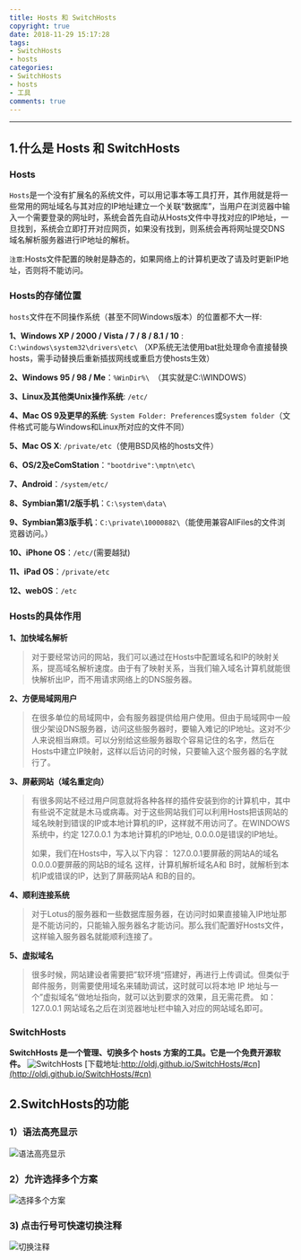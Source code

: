 ```yaml
---
title: Hosts 和 SwitchHosts
copyright: true
date: 2018-11-29 15:17:28
tags:
- SwitchHosts
- hosts
categories:
- SwitchHosts
- hosts
- 工具
comments: true
---
```

***

## 1.什么是 Hosts 和 SwitchHosts
### Hosts
`Hosts`是一个没有扩展名的系统文件，可以用记事本等工具打开，其作用就是将一些常用的网址域名与其对应的IP地址建立一个关联“数据库”，当用户在浏览器中输入一个需要登录的网址时，系统会首先自动从Hosts文件中寻找对应的IP地址，一旦找到，系统会立即打开对应网页，如果没有找到，则系统会再将网址提交DNS域名解析服务器进行IP地址的解析。

`注意`:Hosts文件配置的映射是静态的，如果网络上的计算机更改了请及时更新IP地址，否则将不能访问。

### Hosts的存储位置
`hosts`文件在不同操作系统（甚至不同Windows版本）的位置都不大一样:

**1、Windows XP / 2000 / Vista / 7 / 8 / 8.1 / 10** : `C:\windows\system32\drivers\etc\`
（XP系统无法使用bat批处理命令直接替换hosts，需手动替换后重新插拔网线或重启方使hosts生效）

**2、Windows 95 / 98 / Me**：`%WinDir%\ `（其实就是C:\WINDOWS）

**3、Linux及其他类Unix操作系统**:  `/etc/`

**4、Mac OS 9及更早的系统**:  `System Folder: Preferences`或`System folder`（文件格式可能与Windows和Linux所对应的文件不同） 

**5、Mac OS X**:  `/private/etc`（使用BSD风格的hosts文件）

**6、OS/2及eComStation**：`"bootdrive":\mptn\etc\`

**7、Android**：`/system/etc/`

**8、Symbian第1/2版手机**：`C:\system\data\`

**9、Symbian第3版手机**：`C:\private\10000882\`（能使用兼容AllFiles的文件浏览器访问。）

**10、iPhone OS**：`/etc/`(需要越狱)

**11、iPad OS**：`/private/etc`

**12、webOS**：`/etc`

### Hosts的具体作用

 **1、加快域名解析**

> 对于要经常访问的网站，我们可以通过在Hosts中配置域名和IP的映射关系，提高域名解析速度。由于有了映射关系，当我们输入域名计算机就能很快解析出IP，而不用请求网络上的DNS服务器。

**2、方便局域网用户**

> 在很多单位的局域网中，会有服务器提供给用户使用。但由于局域网中一般很少架设DNS服务器，访问这些服务器时，要输入难记的IP地址。这对不少人来说相当麻烦。可以分别给这些服务器取个容易记住的名字，然后在Hosts中建立IP映射，这样以后访问的时候，只要输入这个服务器的名字就行了。

**3、屏蔽网站（域名重定向）**

> 有很多网站不经过用户同意就将各种各样的插件安装到你的计算机中，其中有些说不定就是木马或病毒。对于这些网站我们可以利用Hosts把该网站的域名映射到错误的IP或本地计算机的IP，这样就不用访问了。在WINDOWS系统中，约定 127.0.0.1 为本地计算机的IP地址, 0.0.0.0是错误的IP地址。
> 
> 如果，我们在Hosts中，写入以下内容：
> 127.0.0.1要屏蔽的网站A的域名
> 0.0.0.0要屏蔽的网站B的域名 
> 这样，计算机解析域名A和 B时，就解析到本机IP或错误的IP，达到了屏蔽网站A 和B的目的。

**4、顺利连接系统**

> 对于Lotus的服务器和一些数据库服务器，在访问时如果直接输入IP地址那是不能访问的，只能输入服务器名才能访问。那么我们配置好Hosts文件，这样输入服务器名就能顺利连接了。

**5、虚拟域名**

> 很多时候，网站建设者需要把”软环境“搭建好，再进行上传调试。但类似于邮件服务，则需要使用域名来辅助调试，这时就可以将本地 IP
> 地址与一个”虚拟域名“做地址指向，就可以达到要求的效果，且无需花费。
> 如：127.0.0.1 网站域名之后在浏览器地址栏中输入对应的网站域名即可。

### SwitchHosts
**SwitchHosts 是一个管理、切换多个 hosts 方案的工具。它是一个免费开源软件。**
![SwitchHosts](https://img-blog.csdnimg.cn/20181108091359607.png?x-oss-process=image/watermark,type_ZmFuZ3poZW5naGVpdGk,shadow_10,text_aHR0cHM6Ly9ibG9nLmNzZG4ubmV0L3BpbmJvbGVp,size_16,color_FFFFFF,t_70)
[下载地址:http://oldj.github.io/SwitchHosts/#cn](http://oldj.github.io/SwitchHosts/#cn)

## 2.SwitchHosts的功能
### 1）语法高亮显示
![语法高亮显示](https://img-blog.csdnimg.cn/20181108092149503.png?x-oss-process=image/watermark,type_ZmFuZ3poZW5naGVpdGk,shadow_10,text_aHR0cHM6Ly9ibG9nLmNzZG4ubmV0L3BpbmJvbGVp,size_16,color_FFFFFF,t_70)

### 2）允许选择多个方案
![选择多个方案](https://img-blog.csdnimg.cn/20181108092304136.png?x-oss-process=image/watermark,type_ZmFuZ3poZW5naGVpdGk,shadow_10,text_aHR0cHM6Ly9ibG9nLmNzZG4ubmV0L3BpbmJvbGVp,size_16,color_FFFFFF,t_70)

### 3) 点击行号可快速切换注释
![切换注释](https://img-blog.csdnimg.cn/20181108092407393.png?x-oss-process=image/watermark,type_ZmFuZ3poZW5naGVpdGk,shadow_10,text_aHR0cHM6Ly9ibG9nLmNzZG4ubmV0L3BpbmJvbGVp,size_16,color_FFFFFF,t_70)
